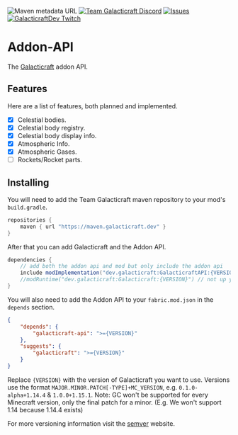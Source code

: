 ![Maven metadata URL](https://img.shields.io/maven-metadata/v?metadataUrl=https%3A%2F%2Fmaven.galacticraft.dev%2Fdev%2Fgalacticraft%2FGalacticraftAPI%2Fmaven-metadata.xml&style=flat-square)
[![Team Galacticraft Discord](https://img.shields.io/discord/775251052517523467.svg?colorB=7289DA&label=discord&style=flat-square)](https://discord.gg/n3QqhMYyFK)
[![Issues](https://img.shields.io/github/issues/StellarHorizons/Addon-API?style=flat-square)](https://github.com/StellarHorizons/Addon-API/issues)
[![GalacticraftDev Twitch](https://img.shields.io/twitch/status/galacticraftdev.svg?style=flat-square)](https://twitch.tv/GalacticraftDev)
# Addon-API
The [Galacticraft](https://github.com/TeamGalacticraft/Galacticraft-Rewoven) addon API.

## Features
Here are a list of features, both planned and implemented.

* [x] Celestial bodies.
* [x] Celestial body registry.
* [x] Celestial body display info.
* [x] Atmospheric Info.
* [x] Atmospheric Gases.
* [ ] Rockets/Rocket parts.

## Installing
You will need to add the Team Galacticraft maven repository to your mod's `build.gradle`.

```groovy
repositories {
    maven { url "https://maven.galacticraft.dev" }
}
```

After that you can add Galacticraft and the Addon API.

```groovy
dependencies {
    // add both the addon api and mod but only include the addon api 
    include modImplementation("dev.galacticraft:GalacticraftAPI:{VERSION}")
    //modRuntime("dev.galacticraft:Galacticraft:{VERSION}") // not up yet
}
```

You will also need to add the Addon API to your `fabric.mod.json` in the `depends` section.
```json
{
    "depends": {
        "galacticraft-api": ">={VERSION}"
    },
    "suggests": {
        "galacticraft": ">={VERSION}"
    }
}
```

Replace `{VERSION}` with the version of Galacticraft you want to use. Versions use the format `MAJOR.MINOR.PATCH[-TYPE]+MC_VERSION`, e.g. `0.1.0-alpha+1.14.4` & `1.0.0+1.15.1`. Note: GC won't be supported for every Minecraft version, only the final patch for a minor. (E.g. We won't support 1.14 because 1.14.4 exists)

For more versioning information visit the [semver](https://semver.org/) website.